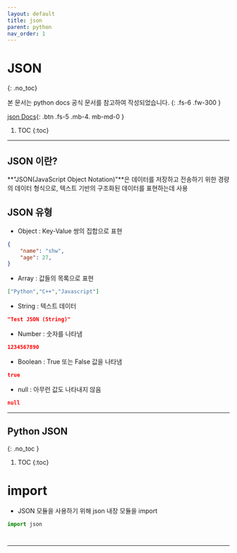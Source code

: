 ```yaml
---
layout: default
title: json
parent: python
nav_order: 1
---
```


# JSON
{: .no_toc}

본 문서는 python docs 공식 문서를 참고하여 작성되었습니다.
{: .fs-6 .fw-300 }

[json Docs][python json docs]{: .btn .fs-5 .mb-4. mb-md-0 }

1. TOC
{:toc}
---

## JSON 이란?
**"JSON(JavaScript Object Notation)"**은 데이터를 저장하고 전송하기 위한 경량의 데이터 형식으로, 텍스트 기반의 구조화된 데이터를 표현하는데 사용

## JSON 유형
- Object : Key-Value 쌍의 집합으로 표현
```json
{
    "name": "shw",
    "age": 27,
}
```

- Array : 값들의 목록으로 표현
```json
["Python","C++","Javascript"]
```

- String : 텍스트 데이터
```json
"Test JSON (String)"
```

- Number : 숫자를 나타냄
```json
1234567890
```

- Boolean : True 또는 False 값을 나타냄
```json
true
```

- null : 아무런 값도 나타내지 않음
```json
null
```

---
## Python JSON
{: .no_toc }

1. TOC
{:toc}

# import
- JSON 모듈을 사용하기 위해 json 내장 모듈을 import
```py
import json
```
# 



---

[python json docs]: https://docs.python.org/ko/3/library/json.html